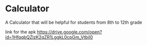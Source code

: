 # Calculator
A Calculator that will be helpful for students from 8th to 12th grade


link for the apk
https://drive.google.com/open?id=1HfqqbQZlzK2qZR1LggkL0cpGm_VtbjI0
